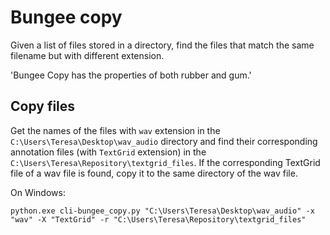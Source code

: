 # Bungee copy

Given a list of files stored in a directory, find the files that match the same filename but with different extension. 

'Bungee Copy has the properties of both rubber and gum.'

## Copy files

Get the names of the files with `wav` extension in the `C:\Users\Teresa\Desktop\wav_audio` directory and find their corresponding annotation files (with `TextGrid` extension) in the `C:\Users\Teresa\Repository\textgrid_files`. If the corresponding TextGrid file of a wav file is found, copy it to the same directory of the wav file.  

On Windows:
```
python.exe cli-bungee_copy.py "C:\Users\Teresa\Desktop\wav_audio" -x "wav" -X "TextGrid" -r "C:\Users\Teresa\Repository\textgrid_files"
```
